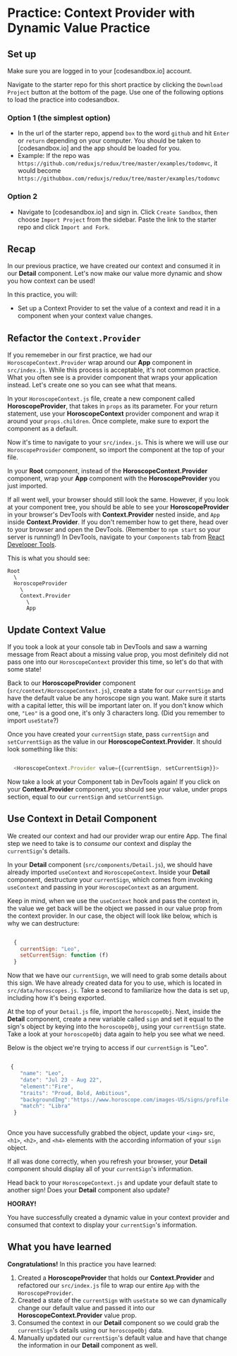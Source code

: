# Practice: Context Provider with Dynamic Value Practice

## Set up

Make sure you are logged in to your [codesandbox.io] account.

Navigate to the starter repo for this short practice by clicking the `Download
Project` button at the bottom of the page. Use one of the following options to
load the practice into codesandbox.

### Option 1 (the simplest option)

- In the url of the starter repo, append `box` to the word `github` and hit
  `Enter` or `return` depending on your computer. You should be taken to
  [codesandbox.io] and the app should be loaded for you.
- Example: If the repo was
  `https://github.com/reduxjs/redux/tree/master/examples/todomvc`, it would
  become `https://githubbox.com/reduxjs/redux/tree/master/examples/todomvc`

### Option 2

- Navigate to [codesandbox.io] and sign in. Click `Create Sandbox`, then choose
 `Import Project` from the sidebar. Paste the link to the starter repo and
 click `Import and Fork`.

## Recap

In our previous practice, we have created our context and consumed it in our
__Detail__ component. Let's now make our value more dynamic and show you how
context can be used!

In this practice, you will:

- Set up a Context Provider to set the value of a context and read it in a
  component when your context value changes.

## Refactor the `Context.Provider`

If you rememeber in our first practice, we had our `HoroscopeContext.Provider`
wrap around our __App__ component in `src/index.js`. While this process is
acceptable, it's not common practice. What you often see is a provider component
that wraps your application instead. Let's create one so you can see what that
means.

In your `HoroscopeContext.js` file, create a new component called
__HoroscopeProvider__, that takes in `props` as its parameter. For your return
statement, use your __HoroscopeContext__ provider component and wrap it around
your `props.children`. Once complete, make sure to export the component as a
default.

Now it's time to navigate to your `src/index.js`. This is where we will use our
`HoroscopeProvider` component, so import the component at the top of your file.

In your __Root__ component, instead of the __HoroscopeContext.Provider__
component, wrap your __App__ component with the __HoroscopeProvider__ you just
imported.

If all went well, your browser should still look the same. However, if you look
at your component tree, you should be able to see your __HoroscopeProvider__ in
your browser's DevTools with __Context.Provider__ nested inside, and `App`
inside __Context.Provider__. If you don't remember how to get there, head over
to your browser and open the DevTools. (Remember to `npm start` so your server
is running!) In DevTools, navigate to your `Components` tab from [React
Developer Tools](react-devtools).

This is what you should see:

```
Root
  \
  HoroscopeProvider
    \
    Context.Provider
      \
      App
```

## Update Context Value

If you took a look at your console tab in DevTools and saw a warning message
from React about a missing value prop, you most definitely did not pass one into
our `HoroscopeContext` provider this time, so let's do that with some state!

Back to our __HoroscopeProvider__ component (`src/context/HoroscopeContext.js`),
create a state for our `currentSign` and have the default value be any
horoscope sign you want. Make sure it starts with a capital letter, this will be
important later on. If you don't know which one, `"Leo"` is a good one,
it's only 3 characters long. (Did you remember to import `useState`?)

Once you have created your `currentSign` state, pass `currentSign` and
`setCurrentSign` as the value in our __HoroscopeContext.Provider__. It should look
something like this:

```javascript

  <HoroscopeContext.Provider value={{currentSign, setCurrentSign}}>

```

Now take a look at your Component tab in DevTools again! If you click on your
__Context.Provider__ component, you should see your value, under props section,
equal to our `currentSign` and `setCurrentSign`.

## Use Context in Detail Component

We created our context and had our provider wrap our entire App. The final step
we need to take is to _consume_ our context and display the `currentSign`'s
details.

In your __Detail__ component (`src/components/Detail.js`), we should have
already imported `useContext` and `HoroscopeContext`. Inside your __Detail__
component, destructure your `currentSign`, which comes from invoking
`useContext` and passing in your `HoroscopeContext` as an argument.

Keep in mind, when we use the `useContext` hook and pass the context in,
the value we get back will be the object we passed in our value prop from the
context provider. In our case, the object will look like below, which is why we
can destructure:

```javascript

  {
    currentSign: "Leo",
    setCurrentSign: function (f)
  }

```

Now that we have our `currentSign`, we will need to grab some details about this
sign. We have already created data for you to use, which is located in
`src/data/horoscopes.js`. Take a second to familiarize how the data is set up,
including how it's being exported.

At the top of your `Detail.js` file, import the `horoscopeObj`. Next, inside the
__Detail__ component, create a new variable called `sign` and set it equal to
the sign's object by keying into the `horoscopeObj`, using your `currentSign`
state. Take a look at your `horoscopeObj` data again to help you see what we
need.

Below is the object we're trying to access if our `currentSign` is "Leo".

```js

 {
    "name": "Leo",
    "date": "Jul 23 - Aug 22",
    "element":"Fire",
    "traits": "Proud, Bold, Ambitious",
    "backgroundImg":"https://www.horoscope.com/images-US/signs/profile-leo.png",
    "match": "Libra"
  }
  
```

Once you have successfully grabbed the object, update your `<img>` src, `<h1>`,
`<h2>`, and `<h4>` elements with the according information of your `sign`
object.

If all was done correctly, when you refresh your browser, your __Detail__
component should display all of your `currentSign`'s information.

Head back to your `HoroscopeContext.js` and update your default state to another
sign! Does your __Detail__ component also update?

**HOORAY!**

You have successfully created a dynamic value in your context provider and
consumed that context to display your `currentSign`'s information.

## What you have learned

**Congratulations!** In this practice you have learned:

1. Created a __HoroscopeProvider__ that holds our __Context.Provider__ and
   refactored our `src/index.js` file to wrap our entire `App` with the
   `HoroscopeProvider`.
2. Created a state of the `currentSign` with `useState` so we can dynamically
   change our default value and passed it into our __HoroscopeContext.Provider__
   value prop.
3. Consumed the context in our __Detail__ component so we could grab the
   `currentSign`'s details using our `horoscopeObj` data.
4. Manually updated our `currentSign`'s default value and have that change the
   information in our __Detail__ component as well.

[react-devtools]: https://chrome.google.com/webstore/detail/react-developer-tools/fmkadmapgofadopljbjfkapdkoienihi?hl=en
[code-sandbox]:http://www.codesandbox.io